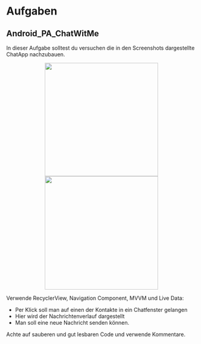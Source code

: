 # Aufgaben

## Android_PA_ChatWitMe


In dieser Aufgabe solltest du versuchen die in den Screenshots dargestellte ChatApp nachzubauen.<br />

<p align="center">
<img height="300" src="">
<img height="300" src="">
</p>

Verwende RecyclerView, Navigation Component, MVVM und Live Data:

* Per Klick soll man auf einen der Kontakte in ein Chatfenster gelangen
* Hier wird der Nachrichtenverlauf dargestellt 
* Man soll eine neue Nachricht senden können.


Achte auf sauberen und gut lesbaren Code und verwende Kommentare.
